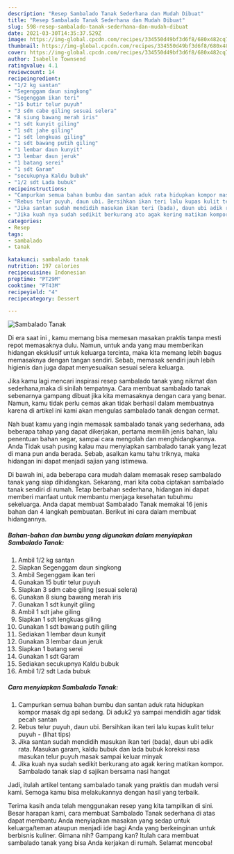 ```yaml
---
description: "Resep Sambalado Tanak Sederhana dan Mudah Dibuat"
title: "Resep Sambalado Tanak Sederhana dan Mudah Dibuat"
slug: 598-resep-sambalado-tanak-sederhana-dan-mudah-dibuat
date: 2021-03-30T14:35:37.529Z
image: https://img-global.cpcdn.com/recipes/334550d49bf3d6f8/680x482cq70/sambalado-tanak-foto-resep-utama.jpg
thumbnail: https://img-global.cpcdn.com/recipes/334550d49bf3d6f8/680x482cq70/sambalado-tanak-foto-resep-utama.jpg
cover: https://img-global.cpcdn.com/recipes/334550d49bf3d6f8/680x482cq70/sambalado-tanak-foto-resep-utama.jpg
author: Isabelle Townsend
ratingvalue: 4.1
reviewcount: 14
recipeingredient:
- "1/2 kg santan"
- "Segenggam daun singkong"
- "Segenggam ikan teri"
- "15 butir telur puyuh"
- "3 sdm cabe giling sesuai selera"
- "8 siung bawang merah iris"
- "1 sdt kunyit giling"
- "1 sdt jahe giling"
- "1 sdt lengkuas giling"
- "1 sdt bawang putih giling"
- "1 lembar daun kunyit"
- "3 lembar daun jeruk"
- "1 batang serei"
- "1 sdt Garam"
- "secukupnya Kaldu bubuk"
- "1/2 sdt Lada bubuk"
recipeinstructions:
- "Campurkan semua bahan bumbu dan santan aduk rata hidupkan kompor masak dg api sedang. Di aduk2 ya sampai mendidih agar tidak pecah santan"
- "Rebus telur puyuh, daun ubi. Bersihkan ikan teri lalu kupas kulit telur puyuh           (lihat tips)"
- "Jika santan sudah mendidih masukan ikan teri (bada), daun ubi adik rata. Masukan garam, kaldu bubuk dan lada bubuk koreksi rasa masukan telur puyuh masak sampai keluar minyak"
- "Jika kuah nya sudah sedikit berkurang ato agak kering matikan kompor. Sambalado tanak siap d sajikan bersama nasi hangat"
categories:
- Resep
tags:
- sambalado
- tanak

katakunci: sambalado tanak 
nutrition: 197 calories
recipecuisine: Indonesian
preptime: "PT29M"
cooktime: "PT43M"
recipeyield: "4"
recipecategory: Dessert

---
```



![Sambalado Tanak](https://img-global.cpcdn.com/recipes/334550d49bf3d6f8/680x482cq70/sambalado-tanak-foto-resep-utama.jpg)

Di era  saat ini , kamu memang bisa memesan masakan praktis tanpa mesti repot memasaknya dulu. Namun, untuk anda yang mau memberikan hidangan eksklusif untuk keluarga tercinta, maka kita memang lebih bagus memasaknya dengan tangan sendiri. Sebab, memasak sendiri jauh lebih higienis dan juga dapat menyesuaikan sesuai selera keluarga.

Jika kamu lagi mencari inspirasi resep sambalado tanak yang nikmat dan sederhana,maka di sinilah tempatnya. Cara membuat sambalado tanak  sebenarnya gampang dibuat jika kita memasaknya dengan cara yang benar. Namun, kamu tidak perlu cemas akan tidak berhasil dalam membuatnya 
karena di artikel ini kami akan mengulas sambalado tanak dengan cermat.  



Nah buat kamu yang ingin memasak sambalado tanak yang sederhana, ada beberapa tahap yang dapat dikerjakan, pertama memilih jenis bahan, lalu penentuan bahan segar, sampai cara mengolah dan menghidangkannya. Anda Tidak usah pusing kalau mau menyiapkan sambalado tanak yang lezat di mana pun anda berada. Sebab, asalkan kamu  tahu triknya, maka hidangan ini dapat menjadi sajian yang istimewa.

Di bawah ini, ada beberapa cara mudah dalam memasak resep sambalado tanak yang siap dihidangkan. Sekarang, mari kita coba ciptakan sambalado tanak sendiri di rumah. Tetap berbahan sederhana, hidangan ini dapat memberi manfaat untuk membantu menjaga kesehatan tubuhmu sekeluarga. Anda dapat membuat Sambalado Tanak memakai 16 jenis bahan dan 4 langkah pembuatan. Berikut ini cara dalam membuat hidangannya.

<!--inarticleads1-->

##### Bahan-bahan dan bumbu yang digunakan dalam menyiapkan Sambalado Tanak:

1. Ambil 1/2 kg santan
1. Siapkan Segenggam daun singkong
1. Ambil Segenggam ikan teri
1. Gunakan 15 butir telur puyuh
1. Siapkan 3 sdm cabe giling (sesuai selera)
1. Gunakan 8 siung bawang merah iris
1. Gunakan 1 sdt kunyit giling
1. Ambil 1 sdt jahe giling
1. Siapkan 1 sdt lengkuas giling
1. Gunakan 1 sdt bawang putih giling
1. Sediakan 1 lembar daun kunyit
1. Gunakan 3 lembar daun jeruk
1. Siapkan 1 batang serei
1. Gunakan 1 sdt Garam
1. Sediakan secukupnya Kaldu bubuk
1. Ambil 1/2 sdt Lada bubuk




<!--inarticleads2-->

##### Cara menyiapkan Sambalado Tanak:

1. Campurkan semua bahan bumbu dan santan aduk rata hidupkan kompor masak dg api sedang. Di aduk2 ya sampai mendidih agar tidak pecah santan
1. Rebus telur puyuh, daun ubi. Bersihkan ikan teri lalu kupas kulit telur puyuh -           (lihat tips)
1. Jika santan sudah mendidih masukan ikan teri (bada), daun ubi adik rata. Masukan garam, kaldu bubuk dan lada bubuk koreksi rasa masukan telur puyuh masak sampai keluar minyak
1. Jika kuah nya sudah sedikit berkurang ato agak kering matikan kompor. Sambalado tanak siap d sajikan bersama nasi hangat




Jadi, itulah artikel tentang  sambalado tanak  yang praktis dan mudah versi kami. Semoga kamu bisa melakukannya dengan hasil yang terbaik. 

Terima kasih anda telah menggunakan resep yang kita tampilkan di sini. Besar harapan kami, cara membuat  Sambalado Tanak sederhana di atas dapat membantu Anda menyiapkan masakan yang sedap untuk keluarga/teman ataupun menjadi ide bagi Anda yang berkeinginan untuk berbisnis kuliner. Gimana nih? Gampang kan? Itulah cara membuat sambalado tanak yang bisa Anda kerjakan di rumah. Selamat mencoba!


